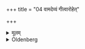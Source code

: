 +++
title = "04 वामदेव्यं गीत्वारोहेत्"

+++

<details><summary>मूलम्</summary>

वामदेव्यं गीत्वारोहेत् ४
</details>

<details><summary>Oldenberg</summary>

4. Having sung the Vāmadevya, he should mount (again).
</details>
